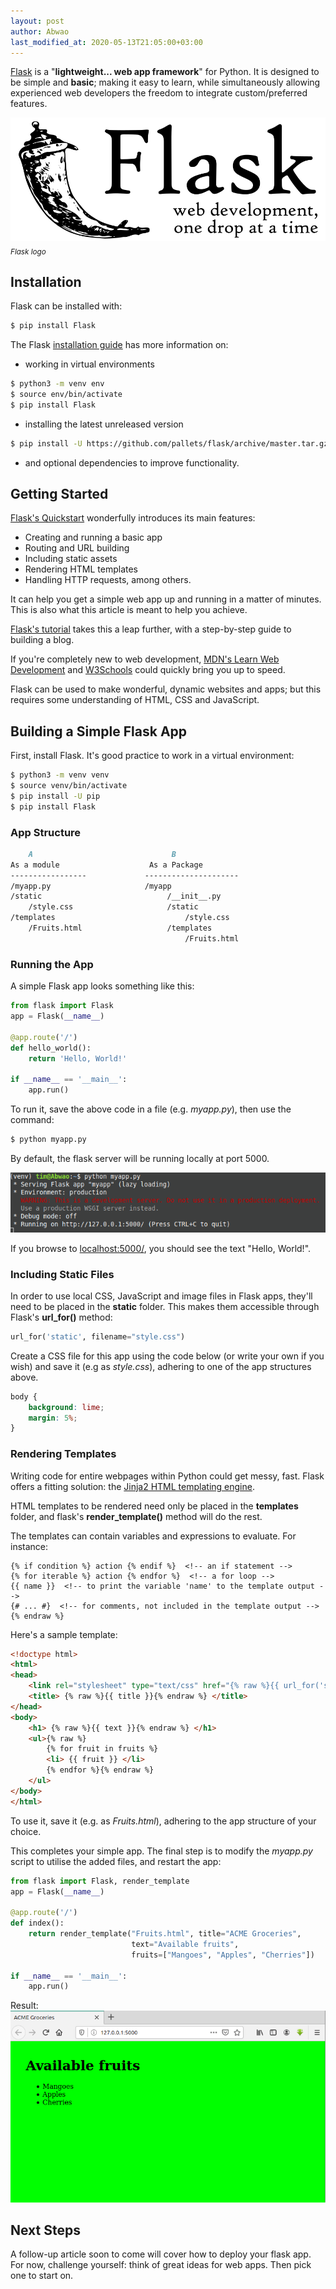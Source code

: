 ```yaml
---
layout: post
author: Abwao
last_modified_at: 2020-05-13T21:05:00+03:00
---
```

[Flask](https://flask.palletsprojects.com/en/1.1.x/) is a "**lightweight... web app framework**" for Python. It is designed to be simple and **basic**; making it easy to learn, while simultaneously allowing experienced web developers the freedom to integrate custom/preferred features.

![Flask logo](/assets/images/articles/logo-full.svg)<br>
<sub>*Flask logo*</sub>

## Installation

Flask can be installed with:

```bash
$ pip install Flask
```

The Flask [installation guide](https://flask.palletsprojects.com/en/1.1.x/installation/#installation) has more information on:

- working in virtual environments

```bash
$ python3 -m venv env
$ source env/bin/activate
$ pip install Flask
```

- installing the latest unreleased version

```bash
$ pip install -U https://github.com/pallets/flask/archive/master.tar.gz
```

- and optional dependencies to improve functionality.

## Getting Started

[Flask's Quickstart](https://flask.palletsprojects.com/en/1.1.x/quickstart/#quickstart) wonderfully introduces its main features:

- Creating and running a basic app
- Routing and URL building
- Including static assets
- Rendering HTML templates
- Handling HTTP requests, among others.

It can help you get a simple web app up and running in a matter of minutes. This is also what this article is meant to help you achieve.

[Flask's tutorial](https://flask.palletsprojects.com/en/1.1.x/tutorial/#tutorial) takes this a leap further, with a step-by-step guide to building a blog.

If you're completely new to web development, [MDN's Learn Web Development](https://developer.mozilla.org/en-US/docs/Learn) and [W3Schools](https://www.w3schools.com) could quickly bring you up to speed.

Flask can be used to make wonderful, dynamic websites and apps; but this requires some understanding of HTML, CSS and JavaScript.

## Building a Simple Flask App

First, install Flask. It's good practice to work in a virtual environment:

```bash
$ python3 -m venv venv
$ source venv/bin/activate
$ pip install -U pip
$ pip install Flask
```

### App Structure

```md
    A                               B
As a module                    As a Package
-----------------             ---------------------
/myapp.py                     /myapp
/static                            /__init__.py
    /style.css                     /static
/templates                             /style.css
    /Fruits.html                   /templates
                                       /Fruits.html
```

### Running the App

A simple Flask app looks something like this:

```python
from flask import Flask
app = Flask(__name__)

@app.route('/')
def hello_world():
    return 'Hello, World!'

if __name__ == '__main__':
    app.run()
```

To run it, save the above code in a file (e.g. *myapp.py*), then use the command:

```bash
$ python myapp.py
```

By default, the flask server will be running locally at port 5000.

![Flask app running](/assets/images/articles/flaskrun.png)

If you browse to [localhost:5000/](http://127.0.0.1:5000/), you should see the text "Hello, World!".

### Including Static Files

In order to use local CSS, JavaScript and image files in Flask apps, they'll need to be placed in the **static** folder. This makes them accessible through Flask's **url_for()** method:

```python
url_for('static', filename="style.css")
```

Create a CSS file for this app using the code below (or write your own if you wish) and save it (e.g as *style.css*), adhering to one of the app structures above.

```css
body {
    background: lime;
    margin: 5%;
}
```

### Rendering Templates

Writing code for entire webpages within Python could get messy, fast. Flask offers a fitting solution: the [Jinja2 HTML templating engine](https://jinja.palletsprojects.com/en/2.11.x/).

HTML templates to be rendered need only be placed in the **templates** folder, and flask's **render_template()** method will do the rest.

The templates can contain variables and expressions to evaluate. For instance:

```{% raw %}
{% if condition %} action {% endif %}  <!-- an if statement -->
{% for iterable %} action {% endfor %}  <!-- a for loop -->
{{ name }}  <!-- to print the variable 'name' to the template output -->
{# ... #}  <!-- for comments, not included in the template output -->
{% endraw %}
```

Here's a sample template:

```html
<!doctype html>
<html>
<head>
    <link rel="stylesheet" type="text/css" href="{% raw %}{{ url_for('static', filename='style.css')}}{% endraw %}">
    <title> {% raw %}{{ title }}{% endraw %} </title>
</head>
<body>
    <h1> {% raw %}{{ text }}{% endraw %} </h1>
    <ul>{% raw %}
        {% for fruit in fruits %}
        <li> {{ fruit }} </li>
        {% endfor %}{% endraw %}
    </ul>
</body>
</html>
```

To use it, save it (e.g. as *Fruits.html*), adhering to the app structure of your choice.

This completes your simple app. The final step is to modify the *myapp.py* script to utilise the added files, and restart the app:

```python
from flask import Flask, render_template
app = Flask(__name__)

@app.route('/')
def index():
    return render_template("Fruits.html", title="ACME Groceries",
                           text="Available fruits",
                           fruits=["Mangoes", "Apples", "Cherries"])

if __name__ == '__main__':
    app.run()
```

Result:
![ACME groceries webpage](/assets/images/articles/webpage.png)

## Next Steps

A follow-up article soon to come will cover how to deploy your flask app. For now, challenge yourself: think of great ideas for web apps. Then pick one to start on.
